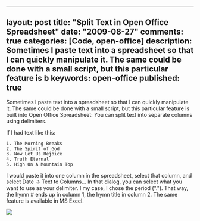 
---
layout: post
title: "Split Text in Open Office Spreadsheet"
date: "2009-08-27"
comments: true
categories: [Code, open-office]
description: Sometimes I paste text into a spreadsheet so that I can quickly manipulate it.  The same could be done with a small script, but this particular feature is b
keywords: open-office
published: true
---

Sometimes I paste text into a spreadsheet so that I can quickly manipulate it.  The same could be done with a small script, but this particular feature is built into Open Office Spreadsheet: You can split text into separate columns using delimiters.
<!--more-->

If I had text like this:

    1. The Morning Breaks
    2. The Spirit of God
    3. Now Let Us Rejoice
    4. Truth Eternal
    5. High On A Mountain Top

I would paste it into one column in the spreadsheet, select that column, and select Date -> Text to Columns...  In that dialog, you can select what you want to use as your delimiter.  I my case, I chose the period (".").  That way, the hymn # ends up in column 1, the hymn title in column 2.  The same feature is available in MS Excel.

<a href="http://picasaweb.google.com/lh/photo/FUo5j2r8EbPsCGwvHQQgGA?feat=embedwebsite"><img src="http://lh3.ggpht.com/_5XZCKcD6--c/Spbuc8alHvI/AAAAAAAAISg/SrQ9iopLEx4/s400/texttocolumn.png" /></a>

  
